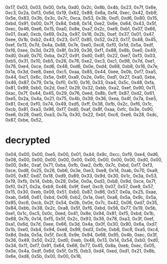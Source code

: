 0x17, 0x03, 0x03, 0x00, 0xfa,
0xd0, 0x2c, 0x8b, 0x4b, 0x23, 0x7f, 0x6e, 0xc3, 0x2a, 0xf3, 0x6d, 0x19, 0x62, 0x89, 0x6a, 0xf4,
0xec, 0x42, 0xb9, 0x5e, 0x83, 0x3b, 0x3c, 0x7c, 0xca, 0x53, 0x3b, 0xd1, 0xd6, 0x80, 0x15, 0xbd,
0x91, 0x00, 0x7f, 0x84, 0xb8, 0x14, 0xe2, 0x6e, 0x64, 0x43, 0x5f, 0xec, 0x46, 0xe6, 0x15, 0xa0,
0x8e, 0xa7, 0x2c, 0xe9, 0xb1, 0x07, 0x66, 0x01, 0xa0, 0xcb, 0x69, 0x2a, 0x97, 0x16, 0x2b, 0xef,
0x37, 0x01, 0x47, 0xee, 0x1b, 0xb2, 0x43, 0x23, 0x17, 0x85, 0x52, 0x23, 0x17, 0x48, 0x45, 0xef,
0x13, 0x7d, 0x4a, 0x88, 0x7e, 0xe0, 0xc8, 0xf0, 0x1d, 0x5a, 0xdf, 0xf6, 0xee, 0x3d, 0x29, 0x8f,
0x39, 0x36, 0xf1, 0x88, 0x8b, 0xe0, 0x49, 0xd0, 0xa9, 0x70, 0xba, 0x27, 0x91, 0xd0, 0x81, 0x22,
0xe7, 0xf3, 0x03, 0xb5, 0x31, 0x10, 0xb5, 0x26, 0x76, 0xe2, 0xc3, 0xc1, 0x98, 0x7d, 0xe1, 0x76,
0xe4, 0xce, 0xd6, 0x48, 0xd6, 0x0e, 0xd4, 0x68, 0xb8, 0x16, 0x7e, 0x1a, 0x3d, 0xe8, 0xed, 0xc5,
0xaa, 0x85, 0x44, 0xee, 0x0b, 0xf7, 0xa5, 0x44, 0xc1, 0x6c, 0x5e, 0x6f, 0xa9, 0x2e, 0x6c, 0xd1,
0x27, 0xa0, 0xbe, 0x46, 0x87, 0x79, 0x1a, 0xf0, 0x10, 0x16, 0x33, 0xa4, 0x5c, 0x48, 0xfa, 0x81,
0x99, 0xb0, 0x2d, 0xe7, 0x29, 0x32, 0xbb, 0xa2, 0xef, 0x90, 0x11, 0xac, 0x7f, 0x44, 0x45, 0x29,
0x76, 0xed, 0x8b, 0xff, 0x87, 0xd2, 0x61, 0xe5, 0x2a, 0x4a, 0x21, 0x75, 0x4b, 0x39, 0x36, 0xea,
0x4f, 0x7a, 0xe5, 0x81, 0xcd, 0xf0, 0x74, 0x49, 0xd5, 0xff, 0x38, 0xfb, 0x2c, 0xf6, 0x1c, 0xcb,
0x81, 0xa3, 0x96, 0xf7, 0xd0, 0xaf, 0x8f, 0xaa, 0xfc, 0x3e, 0x90, 0xe6, 0x28, 0xe0, 0xa3, 0x7a,
0x30, 0x22, 0xb1, 0xc6, 0xe6, 0x28, 0xdc, 0x87, 0xbe, 0x52,

# decrypted

0x04, 0x00, 0x00, 0xe5, 0x00, 0x01, 0x44, 0x9c, 0xcc, 0xf9, 0xe4, 0xd6, 0x08, 0x00, 0x00, 0x00,
0x00, 0x00, 0x00, 0x00, 0x00, 0x00, 0xd0, 0x00, 0x00, 0x8c, 0xaf, 0x71, 0xba, 0xfb, 0xe2, 0xfb,
0x7c, 0xbd, 0xf7, 0xf3, 0xce, 0xd8, 0x25, 0x26, 0xb6, 0x3e, 0xe3, 0xe8, 0x14, 0xab, 0x70, 0xa9,
0x05, 0x87, 0xd7, 0x18, 0xd9, 0x89, 0x33, 0x9d, 0x30, 0x1c, 0x3a, 0x53, 0x19, 0xfb, 0x14, 0xbb,
0x28, 0x5e, 0x0a, 0xd3, 0xb8, 0x9d, 0xce, 0x7f, 0xf0, 0x21, 0x2a, 0xb9, 0x48, 0x9f, 0xef, 0xc9,
0x07, 0x57, 0xe9, 0x57, 0x15, 0x30, 0xeb, 0x09, 0x51, 0xb0, 0x87, 0x86, 0x57, 0x0a, 0x25, 0xae,
0xab, 0x68, 0x61, 0xbd, 0x09, 0xb2, 0x1a, 0xe1, 0xa8, 0x5a, 0x9c, 0x5a, 0x85, 0xc6, 0xcb, 0x2f,
0x54, 0x0b, 0x0e, 0x7c, 0x42, 0x06, 0xd7, 0x35, 0x84, 0xbb, 0x38, 0x2c, 0xa8, 0x5f, 0xf6, 0xbd,
0x56, 0x77, 0x19, 0x5b, 0xe1, 0x1c, 0xc5, 0x0c, 0xed, 0x41, 0x8e, 0x94, 0x81, 0xf5, 0xbd, 0x1b,
0x68, 0x7b, 0x14, 0xf5, 0x5f, 0x2c, 0x93, 0x36, 0x78, 0xa3, 0x3f, 0xef, 0xa1, 0x6d, 0x7d, 0xee,
0x66, 0x3d, 0x4a, 0x0f, 0x30, 0x90, 0x6a, 0xd7, 0x1b, 0xe0, 0xb4, 0x94, 0xe8, 0x99, 0xd3, 0x0e,
0xb6, 0xc8, 0xa5, 0xc4, 0x8d, 0xda, 0x5a, 0x5f, 0xc8, 0x9e, 0x94, 0x68, 0x95, 0x4b, 0xec, 0x3f,
0x36, 0x49, 0x50, 0x22, 0xd0, 0xeb, 0x48, 0x13, 0x14, 0x54, 0xb0, 0xd0, 0x34, 0x11, 0xf7, 0x91,
0x64, 0x66, 0x77, 0x45, 0x8a, 0xeb, 0xec, 0x05, 0x0e, 0x4a, 0xdf, 0x6d, 0x5f, 0x15, 0xb3, 0xd4,
0xed, 0xd1, 0x21, 0x8b, 0x6e, 0xd8, 0x5b, 0x00, 0x00, 0x16,
